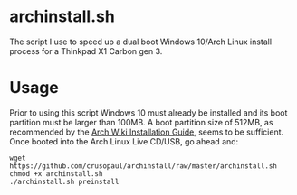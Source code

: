 # archinstall.sh
The script I use to speed up a dual boot Windows 10/Arch Linux install process for a Thinkpad X1 Carbon gen 3.

# Usage
Prior to using this script Windows 10 must already be installed and its boot partition must be larger than 100MB. A boot partition size of 512MB, as recommended by the [Arch Wiki Installation Guide](https://wiki.archlinux.org/index.php/installation_guide), seems to be sufficient. Once booted into the Arch Linux Live CD/USB, go ahead and:
````
wget https://github.com/crusopaul/archinstall/raw/master/archinstall.sh
chmod +x archinstall.sh
./archinstall.sh preinstall
````
